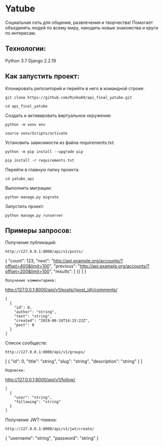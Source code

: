 # Yatube

Социальная сеть для общения, развлечения и творчества!
Помогает объединять людей по всему миру, находить новые знакомства и круги по интересам.

## Технологии:

Python 3.7 Django 2.2.19

## Как запустить проект:

Клонировать репозиторий и перейти в него в командной строке:

```
git clone https://github.com/Rinko69/api_final_yatube.git
```

```
cd api_final_yatube
```

Cоздать и активировать виртуальное окружение:

```
python -m venv env
```

```
source venv/Scripts/activate
```

Установить зависимости из файла requirements.txt:

```
python -m pip install --upgrade pip
```

```
pip install -r requirements.txt
```

Перейти в главную папку проекта:

```
cd yatube_api
```

Выполнить миграции:

```
python manage.py migrate
```

Запустить проект:

```
python manage.py runserver
```

## Примеры запросов:

Получение публикаций:

```
http://127.0.0.1:8000/api/v1/posts/
```
{
"count": 123,
"next": "http://api.example.org/accounts/?offset=400&limit=100",
"previous": "http://api.example.org/accounts/?offset=200&limit=100",
"results": [
{}
]
}
```
Получение комментариев:

```
http://127.0.0.1:8000/api/v1/posts/{post_id}/comments/
```
[
  {
    "id": 0,
    "author": "string",
    "text": "string",
    "created": "2019-08-24T14:15:22Z",
    "post": 0
  }
]
```
Список сообществ:

```
http://127.0.0.1:8000/api/v1/groups/
```
[
  {
    "id": 0,
    "title": "string",
    "slug": "string",
    "description": "string"
  }
]
```
Подписки:

```
http://127.0.0.1:8000/api/v1/follow/
```
[
  {
    "user": "string",
    "following": "string"
  }
]
```
Получение JWT-токена:
```
http://127.0.0.1:8000/api/v1/jwt/create/
```
{
  "username": "string",
  "password": "string"
}
```